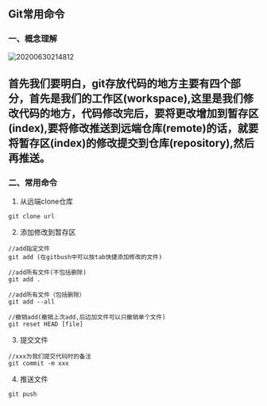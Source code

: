 ## Git常用命令

### 一、概念理解

![20200630214812](https://cdn.jsdelivr.net/gh/leiyu1997/PicBed@master/blogs/pictures/20200630214812.png "图片转载自He_quotes")

首先我们要明白，git存放代码的地方主要有四个部分，首先是我们的工作区(workspace),这里是我们修改代码的地方，代码修改完后，要将更改增加到暂存区(index),要将修改推送到远端仓库(remote)的话，就要将暂存区(index)的修改提交到仓库(repository),然后再推送。
---

### 二、常用命令
1. 从远端clone仓库

```
git clone url
```

2. 添加修改到暂存区

```
//add指定文件
git add (在gitbush中可以按tab快捷添加修改的文件)

//add所有文件(不包括删除)
git add .

//add所有文件（包括删除）
git add --all

//撤销add(撤销上次add,后边加文件可以只撤销单个文件)
git reset HEAD [file]
```

3. 提交文件

```
//xxx为我们提交代码时的备注
git commit -m xxx
```
4. 推送文件

```
git push
```